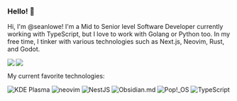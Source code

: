 ### Hello! 👋

Hi, I'm @seanlowe! I'm a Mid to Senior level Software Developer currently working with TypeScript, but I love to work with Golang or Python too. In my free time, I tinker with various technologies such as Next.js, Neovim, Rust, and Godot.

<a>
  <img align="left" src="https://github-readme-stats.vercel.app/api/top-langs/?username=seanlowe&exclude_repo=practica,college-courses,simpleOS,realtimeraytracer,sorcerer,&layout=compact&theme=transparent&langs_count=8" />
</a>
<a>
  <img align="center" src="https://github-readme-stats.vercel.app/api?username=seanlowe&count_private=true&show_icons=true&include_all_commits=true&theme=transparent" />
</a>


<p>My current favorite technologies:</p>

<!-- ![Prisma](https://img.shields.io/badge/prisma-2D3748?style=for-the-badge&logo=prisma) -->
<!-- ![Next.js](https://img.shields.io/badge/next.js-black?style=for-the-badge&logo=next.js) -->
<!-- ![GoLang](https://img.shields.io/badge/golang-00ADD8?style=for-the-badge&logo=go&logoColor=black) -->
<!-- ![React](https://img.shields.io/badge/react-61dafb?style=for-the-badge&logo=react&logoColor=black) -->

![KDE Plasma](https://img.shields.io/badge/KDE_Plasma-54a3d8?style=for-the-badge&logo=kdeplasma&logoColor=black)
![neovim](https://img.shields.io/badge/neovim-5fb950?style=for-the-badge&logo=neovim&logoColor=black)
![NestJS](https://img.shields.io/badge/nest.js-B9002F?style=for-the-badge&logo=nestjs)
![Obsidian.md](https://img.shields.io/badge/obsidian.md-2A2A2A?style=for-the-badge&logo=obsidian&logoColor=8B5CF6)
![Pop!_OS](https://img.shields.io/badge/Pop!_OS-48B9C7?style=for-the-badge&logo=popos&logoColor=white)
![TypeScript](https://img.shields.io/badge/TypeScript-007acc?style=for-the-badge&logo=typescript&logoColor=white)
